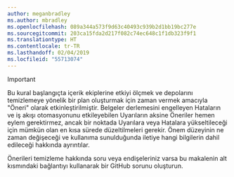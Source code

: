 ```yaml
---
author: meganbradley
ms.author: mbradley
ms.openlocfilehash: 089a344a573f9d63c40493c939b2d1bb19bc277e
ms.sourcegitcommit: 203ca15fda2d217f082c74ec648c1f1db323f9f1
ms.translationtype: HT
ms.contentlocale: tr-TR
ms.lasthandoff: 02/04/2019
ms.locfileid: "55713074"
---
```

> [!IMPORTANT]
> Bu kural başlangıçta içerik ekiplerine etkiyi ölçmek ve depolarını temizlemeye yönelik bir plan oluşturmak için zaman vermek amacıyla "Öneri" olarak etkinleştirilmiştir. Belgeler derlemesini engelleyen Hataların ve iş akışı otomasyonunu etkileyebilen Uyarıların aksine Öneriler hemen eylem gerektirmez, ancak bir noktada Uyarılara veya Hatalara yükseltileceği için mümkün olan en kısa sürede düzeltilmeleri gerekir. Önem düzeyinin ne zaman değişeceği ve kullanıma sunulduğunda iletiye hangi bilgilerin dahil edileceği hakkında ayrıntılar.
>
> Önerileri temizleme hakkında soru veya endişeleriniz varsa bu makalenin alt kısmındaki bağlantıyı kullanarak bir GitHub sorunu oluşturun.